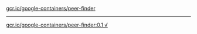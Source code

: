 [gcr.io/google-containers/peer-finder](https://hub.docker.com/r/anjia0532/peer-finder/tags/) 

----
[gcr.io/google-containers/peer-finder:0.1 √](https://hub.docker.com/r/anjia0532/peer-finder/tags/)

